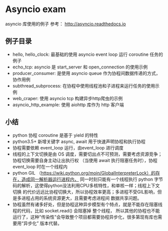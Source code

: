 # Asyncio exam
asyncio 库使用的例子
参考： http://asyncio.readthedocs.io


## 例子目录
* hello, hello_clock: 最基础的使用 asyncio event loop 运行 coroutine 任务的例子
* echo_tcp: asyncio 是 start_server 和 open_connection 的使用示例
* producer_consumer: 是使用 asyncio queue 作为协程间数据传递的方式，协作用例
* subthread_subprocess: 在协程中使用线程池和子进程来运行任务的使用示例
* web_craper: 使用 asyncio tcp 构建异步http爬虫的示例
* asyncio_http_example: 使用 aiohttp 库作为 http 客户端

## 小结
* python 协程 coroutine 是基于 yield 的特性
* python3.5+ 新增关键字 async, await 用于快速声明协程和执行协程
* 协程需要依赖 event_loop 运行，由event_loop 进行调度
* 线程的上下文切换是由 OS 调度，需要切出点不可预测，需要考虑资源竞争；协程切换需要自身主动让出执行权
（当使用 await 执行阻塞任务时），协程event_loop 时在一个线程内
* python GIL （https://wiki.python.org/moin/GlobalInterpreterLock）的存在，造成同一解析器运行进程内，
同一时刻只能有一个线程执行 python 字节码的解析，这使得python没法利用CPU多核特性，和单核一样；线程上下文切换
的代价远远比协程切换大，所以协程效率更高；多进程不受GIL影响，但是多进程占用的系统资源更大，且需要考虑进程间
数据共享问题。
* 协程虽然有诸多好处，但是协程这种异步模型有个特点，就是不能存在阻塞线程的代码，比如 socket.read() 会阻塞掉
整个线程， 所以其他的协程也不能运行了，这种"传染性"会导致整个项目都需要协程异步化，很多第现有库也需要用“异步化”
版本代替。
